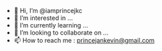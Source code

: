 - 👋 Hi, I’m @iamprincejkc
- 👀 I’m interested in ...
- 🌱 I’m currently learning ...
- 💞️ I’m looking to collaborate on ...
- 📫 How to reach me : princejankevin@gmail.com

<!---
iamprincejkc/iamprincejkc is a ✨ special ✨ repository because its `README.md` (this file) appears on your GitHub profile.
You can click the Preview link to take a look at your changes.
--->
